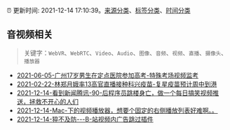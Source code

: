 :alarm_clock: 更新时间: 2021-12-14 17:10:39。[来源分类](../README.md)、[标签分类](../TAGS.md)、[时间分类](../TIMELINE.md)

## 音视频相关


> 关键字：`WebVR`、`WebRTC`、`Video`、`Audio`、`图像`、`音频`、`视频`、`直播`、`摄像头`、`播放器`



- [2021-06-05-广州17岁男生在定点医院参加高考-特殊考场视频监考](https://m.caixin.com/m/2021-06-05/101723418.html) 
- [2021-02-22-林郑月娥率13高官直播接种科兴疫苗-复星疫苗预计周中到港](https://m.caixin.com/m/2021-02-22/101665724.html) 
- [2021-12-14-看到新闻腾讯-90-后程序员跳楼身亡，做一个每日搞笑视频推送，拯救不开心的人们](https://www.v2ex.com/t/822243) 
- [2021-12-14-Mac-下的视频播放器，想要个固定的右侧播放列表好难啊。。](https://www.v2ex.com/t/822242) 
- [2021-12-14-猝不及防---B-站视频内广告跳过插件](https://www.v2ex.com/t/822216) 